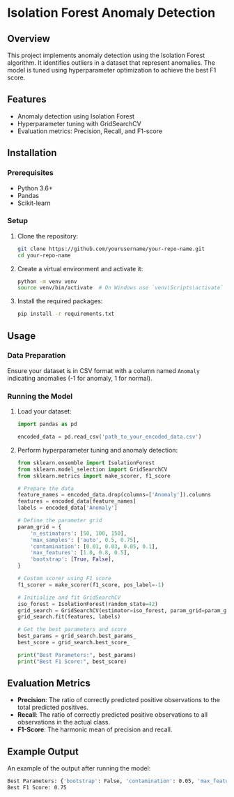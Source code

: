 # Isolation Forest Anomaly Detection

## Overview
This project implements anomaly detection using the Isolation Forest algorithm. It identifies outliers in a dataset that represent anomalies. The model is tuned using hyperparameter optimization to achieve the best F1 score.

## Features
- Anomaly detection using Isolation Forest
- Hyperparameter tuning with GridSearchCV
- Evaluation metrics: Precision, Recall, and F1-score

## Installation

### Prerequisites
- Python 3.6+
- Pandas
- Scikit-learn

### Setup
1. Clone the repository:
    ```bash
    git clone https://github.com/yourusername/your-repo-name.git
    cd your-repo-name
    ```

2. Create a virtual environment and activate it:
    ```bash
    python -m venv venv
    source venv/bin/activate  # On Windows use `venv\Scripts\activate`
    ```

3. Install the required packages:
    ```bash
    pip install -r requirements.txt
    ```

## Usage

### Data Preparation
Ensure your dataset is in CSV format with a column named `Anomaly` indicating anomalies (-1 for anomaly, 1 for normal).

### Running the Model
1. Load your dataset:
    ```python
    import pandas as pd

    encoded_data = pd.read_csv('path_to_your_encoded_data.csv')
    ```

2. Perform hyperparameter tuning and anomaly detection:
    ```python
    from sklearn.ensemble import IsolationForest
    from sklearn.model_selection import GridSearchCV
    from sklearn.metrics import make_scorer, f1_score

    # Prepare the data
    feature_names = encoded_data.drop(columns=['Anomaly']).columns
    features = encoded_data[feature_names]
    labels = encoded_data['Anomaly']

    # Define the parameter grid
    param_grid = {
        'n_estimators': [50, 100, 150],
        'max_samples': ['auto', 0.5, 0.75],
        'contamination': [0.01, 0.03, 0.05, 0.1],
        'max_features': [1.0, 0.8, 0.5],
        'bootstrap': [True, False],
    }

    # Custom scorer using F1 score
    f1_scorer = make_scorer(f1_score, pos_label=-1)

    # Initialize and fit GridSearchCV
    iso_forest = IsolationForest(random_state=42)
    grid_search = GridSearchCV(estimator=iso_forest, param_grid=param_grid, scoring=f1_scorer, cv=5, n_jobs=-1, verbose=2)
    grid_search.fit(features, labels)

    # Get the best parameters and score
    best_params = grid_search.best_params_
    best_score = grid_search.best_score_

    print("Best Parameters:", best_params)
    print("Best F1 Score:", best_score)
    ```

## Evaluation Metrics
- **Precision**: The ratio of correctly predicted positive observations to the total predicted positives.
- **Recall**: The ratio of correctly predicted positive observations to all observations in the actual class.
- **F1-Score**: The harmonic mean of precision and recall.

## Example Output
An example of the output after running the model:
```bash
Best Parameters: {'bootstrap': False, 'contamination': 0.05, 'max_features': 0.8, 'max_samples': 'auto', 'n_estimators': 100}
Best F1 Score: 0.75
